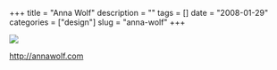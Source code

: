 +++
title = "Anna Wolf"
description = ""
tags = []
date = "2008-01-29"
categories = ["design"]
slug = "anna-wolf"
+++


 

  <div id="screens-thumbs" class="clearfix">
    <div class="txt-center" id="design-submission"><a href="http://annawolf.com/"><img id='bluga-thumbnail-999' class='bluga-thumbnail large' src='//konigi.com/media/bluga/
wt47f2810dc2b15_0.jpg'/></a></div>  
  </div>   
<p><a href="http://annawolf.com/">http://annawolf.com</a></p>




